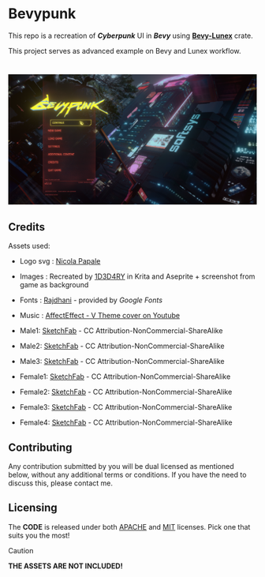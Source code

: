 # Bevypunk

This repo is a recreation of ***Cyberpunk*** UI in ***Bevy*** using **[Bevy-Lunex](https://github.com/bytestring-net/bevy_lunex)** crate.

This project serves as advanced example on Bevy and Lunex workflow.

#

![image](promo/image.png)

## Credits

Assets used:
 * Logo svg : [Nicola Papale](https://github.com/nicopap)
 * Images   : Recreated by [1D3D4RY](https://github.com/IDEDARY) in Krita and Aseprite + screenshot from game as background
 * Fonts    : [Rajdhani](https://fonts.google.com/specimen/Rajdhani) - provided by *Google Fonts*
 * Music    : [AffectEffect - V Theme cover on Youtube](https://youtu.be/t4XllslwbYc?si=yOS-MXzFvecrIgNc)

 * Male1: [SketchFab](https://sketchfab.com/3d-models/full-body-cyberpunk-male-65c441d2146c49a1af115bceb1588727) - CC Attribution-NonCommercial-ShareAlike
 * Male2: [SketchFab](https://sketchfab.com/3d-models/ready-player-me-male-avatar-ca294f737d0b4293bb29bfcd8a0a27dd) - CC Attribution-NonCommercial-ShareAlike
 * Male3: [SketchFab](https://sketchfab.com/3d-models/readyplayerme-cyberpunk-5881c7e4431d44058325b4be4d8d30dc) - CC Attribution-NonCommercial-ShareAlike
 * Female1: [SketchFab](https://sketchfab.com/3d-models/female-full-body-cyberpunk-themed-avatar-7a8fa15955084fa3bf7103ed1818c584) - CC Attribution-NonCommercial-ShareAlike
 * Female2: [SketchFab](https://sketchfab.com/3d-models/readyplayerme-cyberpunk-bc1e5da743a24625a554f7293fe7a323) - CC Attribution-NonCommercial-ShareAlike
 * Female3: [SketchFab](https://sketchfab.com/3d-models/readyplayerme-cyberpunk-f8dc753a6dc1482590c1bc993b41c42e) - CC Attribution-NonCommercial-ShareAlike
 * Female4: [SketchFab](https://sketchfab.com/3d-models/full-body-cyberpunk-girl-ed3138dab70f4808af8b68a55aaa0c8b) - CC Attribution-NonCommercial-ShareAlike


## Contributing

Any contribution submitted by you will be dual licensed as mentioned below, without any additional terms or conditions. If you have the need to discuss this, please contact me.

## Licensing

The **CODE** is released under both [APACHE](./LICENSE-APACHE) and [MIT](./LICENSE-MIT) licenses. Pick one that suits you the most!

> [!CAUTION]
> **THE ASSETS ARE NOT INCLUDED!**

